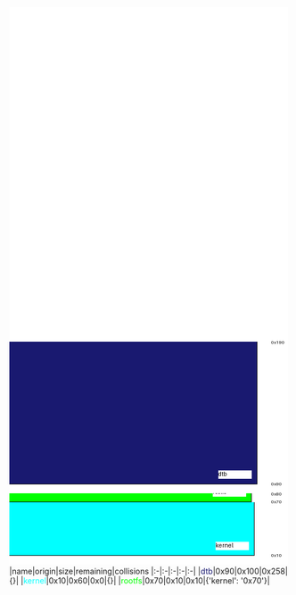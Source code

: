 ![memory map diagram](report.png)
|name|origin|size|remaining|collisions
|:-|:-|:-|:-|:-|
|<span style='color:midnightblue'>dtb</span>|0x90|0x100|0x258|{}|
|<span style='color:aqua'>kernel</span>|0x10|0x60|0x0|{}|
|<span style='color:lime'>rootfs</span>|0x70|0x10|0x10|{'kernel': '0x70'}|
